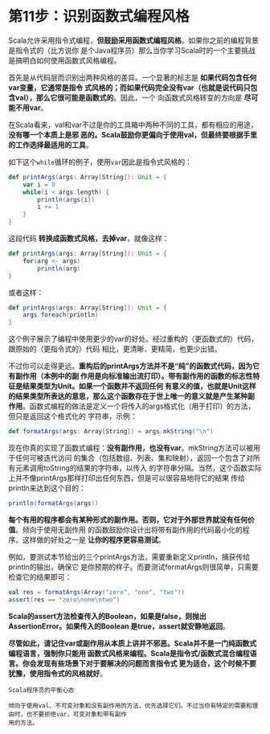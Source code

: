 第11步：识别函数式编程风格
================================================================================
Scala允许采用指令式编程，**但鼓励采用函数式编程风格**。如果你之前的编程背景是指令式的（比方说你
是个Java程序员）那么当你学习Scala时的一个主要挑战是搞明白如何使用函数式风格编程。

首先是从代码层而识别出两种风格的差异。一个显著的标志是 **如果代码包含任何var变量，它通常是指令
式风格的；而如果代码完全没有var（也就是说代码只包含val），那么它很可能是函数式的**。因此，一个
向函数式风格转变的方向是 **尽可能不用var**。

在Scala看来，val和var不过是你的工具箱中两种不同的工具，都有相应的用途，**没有哪一个本质上是邪
恶的。Scala鼓励你更偏向于使用val，但最终要根据手里的工作选择最适用的工具**。

如下这个`while`循环的例子，使用`var`因此是指令式风格的：
```scala
def printArgs(args: Array[String]): Unit = {
    var i = 0
    while(i < args.length) {
        println(args(i))
        i += 1
    }
}
```
这段代码 **转换成函数式风格，去掉var**，就像这样：
```scala
def printArgs(args: Array[String]): Unit = {
    for(arg <- args)
        println(arg)
}
```
或者这样：
```scala
def printArgs(args: Array[String]): Unit = {
    args.foreach(println)
}
```
这个例子展示了编程中使用更少的var的好处。经过重构的（更函数式的）代码，跟原始的（更指令式的）代码
相比，更清晰、更精简，也更少出错。

不过你可以走得更远。**重构后的printArgs方法并不是“纯”的函数式代码，因为它有副作用（本例中的副
作用是向标准输出流打印）。带有副作用的函数的标志性特征是结果类型为Unit。如果一个函数并不返回任何
有意义的值，也就是Unit这样的结果类型所表达的意思，那么这个函数存在于世上唯一的意义就是产生某种副
作用**。函数式编程的做法是定义一个将传入的args格式化（用于打印）的方法，但只是返回这个格式化的
字符串，示例：
```scala
def formatArgs(args: Array[String]) = args.mkString("\n")
```
现在你真的实现了函数式编程：**没有副作用，也没有var**。mkString方法可以被用于任何可被迭代访问
的集合（包括数组、列表、集和映射），返回一个包含了对所有元素调用toString的结果的字符串，以传入
的字符串分隔。当然，这个函数实际上并不像printArgs那样打印出任何东西，但是可以很容易地将它的结果
传给println来达到这个目的：
```scala
println(formatArgs(args))
```
**每个有用的程序都会有某种形式的副作用。否则，它对于外部世界就没有任何价值**。倾向于使用无副作用
的函数鼓励你设计出将带有副作用的代码最小化的程序。这样做的好处之一是 **让你的程序更容易测试**。

例如，要测试本节给出的三个printArgs方法，需要重新定义println，捕获传给println的输出，确保它
是你预期的样子。而要测试formatArgs则很简单，只需要检查它的结果即可：
```scala
val res = formatArgs(Array("zero", "one", "two"))
assert(res == "zero\none\ntwo")
```
**Scala的assert方法检查传入的Boolean，如果是false，则抛出AssertionError。如果传入的Boolean
是true，assert就安静地返回**。

**尽管如此，请记住var或副作用从本质上讲并不邪恶。Scala并不是一门纯函数式编程语言，强制你只能用
函数式风格来编程。Scala是指令式/函数式混合编程语言。你会发现有些场景下对于要解决的问题而言指令式
更为适合，这个时候不要犹豫，使用指令式的风格就好**。
```
Scala程序员的平衡心态

倾向于使用val、不可变对象和没有副作用的方法，优先选择它们。不过当你有特定的需要和理由时，也不要拒绝var，可变对象和带有副作
用的方法。
```
